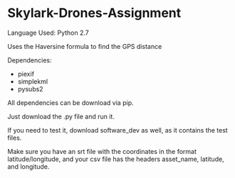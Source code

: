 # Skylark-Drones-Assignment

Language Used: Python 2.7

Uses the Haversine formula to find the GPS distance

Dependencies:
-  piexif
-  simplekml
-  pysubs2

All dependencies can be download via pip.

Just download the .py file and run it.

If you need to test it, download software_dev as well, as it contains the test files.

Make sure you have an srt file with the coordinates in the format latitude/longitude, and your csv file has the headers asset_name, latitude, and longitude.
